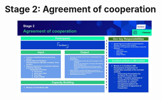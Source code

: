 # Stage 2: Agreement of cooperation

<figure><img src="../../.gitbook/assets/version0.5Country Engagement Journey.pptx (3).jpg" alt=""><figcaption></figcaption></figure>
